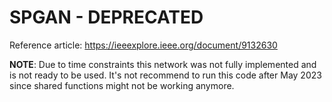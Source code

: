 # SPGAN - DEPRECATED

Reference article: https://ieeexplore.ieee.org/document/9132630

**NOTE**: Due to time constraints this network was not fully implemented and is not ready to be used. It's not recommend to run this code after  May 2023 since shared functions might not be working anymore.
